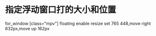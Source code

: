 # 指定浮动窗口打的大小和位置
for_window [class="mpv"] floating enable resize set 765 448,move right 832px,move up 162px
